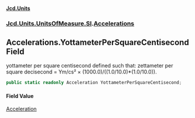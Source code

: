 #### [Jcd.Units](index.md 'index')

### [Jcd.Units.UnitsOfMeasure.SI](Jcd.Units.UnitsOfMeasure.SI.md 'Jcd.Units.UnitsOfMeasure.SI').[Accelerations](Accelerations.md 'Jcd.Units.UnitsOfMeasure.SI.Accelerations')

## Accelerations.YottameterPerSquareCentisecond Field

yottameter per square centisecond defined such that: zettameter per square decisecond = Ym/cs² ×
(1000.0)/((1.0/10.0)*(1.0/10.0)).

```csharp
public static readonly Acceleration YottameterPerSquareCentisecond;
```

#### Field Value

[Acceleration](Acceleration.md 'Jcd.Units.UnitTypes.Acceleration')